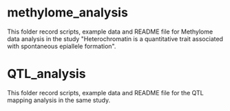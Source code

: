 # methylome_analysis
This folder record scripts, example data and README file for Methylome data analysis in the study "Heterochromatin is a quantitative trait associated with spontaneous epiallele formation".

# QTL_analysis
This folder record scripts, example data and README file for the QTL mapping analysis in the same study.
